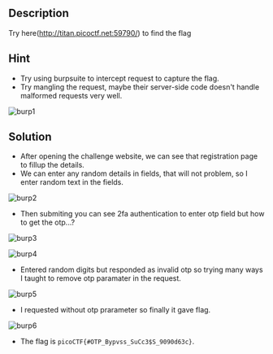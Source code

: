 ## Description

Try here(http://titan.picoctf.net:59790/) to find the flag

## Hint

  - Try using burpsuite to intercept request to capture the flag.
  - Try mangling the request, maybe their server-side code doesn't handle malformed requests very well.

![burp1](https://github.com/user-attachments/assets/4854d468-36d5-48e5-9864-d6c048373132)

## Solution

  - After opening the challenge website,  we can see that registration page to fillup the details.
  - We can enter any random details in fields, that will not problem, so I enter random text in the fields.

![burp2](https://github.com/user-attachments/assets/fc281c88-0540-4032-8247-95c1f5457c9e)

  - Then submiting you can see 2fa authentication to enter otp field but how to get the otp...?

![burp3](https://github.com/user-attachments/assets/1ac560cc-ac25-48a8-8574-bfe98ea84074)

![burp4](https://github.com/user-attachments/assets/cad0af66-7430-4099-bb27-a54d875f22fa)

  - Entered random digits but responded as invalid otp so trying many ways I taught to remove otp paramater in the request.

![burp5](https://github.com/user-attachments/assets/74c92fd7-dc59-4ef4-adb0-39e0e31d50e4)

  - I requested without otp prarameter so finally it gave flag.
 
![burp6](https://github.com/user-attachments/assets/6cea5fe2-1425-4673-95d0-eb6ccb95db81)

  -   The flag is `picoCTF{#OTP_Bypvss_SuCc3$S_9090d63c}`.


